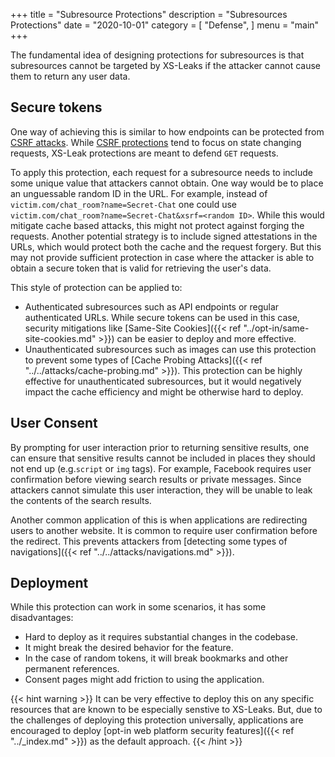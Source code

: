 +++
title = "Subresource Protections"
description = "Subresources Protections"
date = "2020-10-01"
category = [
    "Defense",
]
menu = "main"
+++

The fundamental idea of designing protections for subresources is that subresources cannot be targeted by XS-Leaks if the attacker cannot cause them to return any user data. 

## Secure tokens

One way of achieving this is similar to how endpoints can be protected from [CSRF attacks](https://owasp.org/www-community/attacks/csrf). While [CSRF protections](https://cheatsheetseries.owasp.org/cheatsheets/Cross-Site_Request_Forgery_Prevention_Cheat_Sheet.html) tend to focus on state changing requests, XS-Leak protections are meant to defend `GET` requests. 

To apply this protection, each request for a subresource needs to include some unique value that attackers cannot obtain. One way would be to place an unguessable random ID in the URL. For example, instead of `victim.com/chat_room?name=Secret-Chat` one could use `victim.com/chat_room?name=Secret-Chat&xsrf=<random ID>`. While this would mitigate cache based attacks, this might not protect against forging the requests. Another potential strategy is to include signed attestations in the URLs, which would protect both the cache and the request forgery. But this may not provide sufficient protection in case where the attacker is able to obtain a secure token that is valid for retrieving the user's data. 

This style of protection can be applied to:

- Authenticated subresources such as API endpoints or regular authenticated URLs. While secure tokens can be used in this case, security mitigations like [Same-Site Cookies]({{< ref "../opt-in/same-site-cookies.md" >}}) can be easier to deploy and more effective.
- Unauthenticated subresources such as images can use this protection to prevent some types of [Cache Probing Attacks]({{< ref "../../attacks/cache-probing.md" >}}). This protection can be highly effective for unauthenticated subresources, but it would negatively impact the cache efficiency and might be otherwise hard to deploy. 

## User Consent

By prompting for user interaction prior to returning sensitive results, one can ensure that sensitive results cannot be included in places they should not end up (e.g.`script` or `img` tags). For example, Facebook requires user confirmation before viewing search results or private messages. Since attackers cannot simulate this user interaction, they will be unable to leak the contents of the search results. 

Another common application of this is when applications are redirecting users to another website. It is common to require user confirmation before the redirect. This prevents attackers from [detecting some types of navigations]({{< ref "../../attacks/navigations.md" >}}).

## Deployment

While this protection can work in some scenarios, it has some disadvantages:

- Hard to deploy as it requires substantial changes in the codebase. 
- It might break the desired behavior for the feature.
- In the case of random tokens, it will break bookmarks and other permanent references.
- Consent pages might add friction to using the application.

{{< hint warning >}}
It can be very effective to deploy this on any specific resources that are known to be especially senstive to XS-Leaks. But, due to the challenges of deploying this protection universally, applications are encouraged to deploy [opt-in web platform security features]({{< ref "../_index.md" >}}) as the default approach.
{{< /hint >}}
